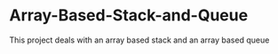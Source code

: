 # Array-Based-Stack-and-Queue
This project deals with an array based stack and an array based queue
